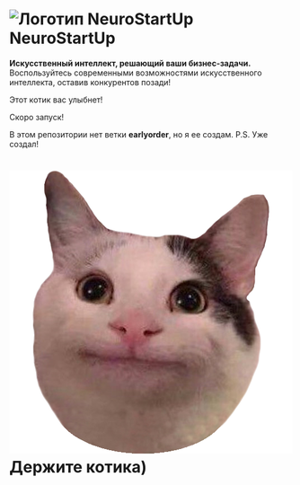 # ![Логотип NeuroStartUp](img/NeuroStartUpIcon.png) NeuroStartUp

**Искусственный интеллект, решающий ваши бизнес-задачи.** Воспользуйтесь современными возможностями искусственного интеллекта, оставив конкурентов позади!

Этот котик вас улыбнет!

Скоро запуск!

В этом репозитории нет ветки **earlyorder**, но я ее создам.
P.S. Уже создал!
# ![Котик](img/cat.png) Держите котика)